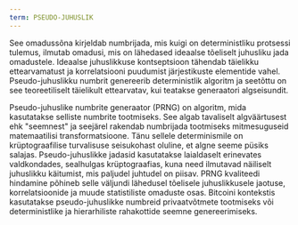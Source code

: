 ```yaml
---
term: PSEUDO-JUHUSLIK
---
```


See omadussõna kirjeldab numbrijada, mis kuigi on deterministliku protsessi tulemus, ilmutab omadusi, mis on lähedased ideaalse tõeliselt juhusliku jada omadustele. Ideaalse juhuslikkuse kontseptsioon tähendab täielikku ettearvamatust ja korrelatsiooni puudumist järjestikuste elementide vahel. Pseudo-juhuslikku numbrit genereerib deterministlik algoritm ja seetõttu on see teoreetiliselt täielikult ettearvatav, kui teatakse generaatori algseisundit.

Pseudo-juhuslike numbrite generaator (PRNG) on algoritm, mida kasutatakse selliste numbrite tootmiseks. See algab tavaliselt algväärtusest ehk "seemnest" ja seejärel rakendab numbrijada tootmiseks mitmesuguseid matemaatilisi transformatsioone. Tänu sellele determinismile on krüptograafilise turvalisuse seisukohast oluline, et algne seeme püsiks salajas. Pseudo-juhuslikke jadasid kasutatakse laialdaselt erinevates valdkondades, sealhulgas krüptograafias, kuna need ilmutavad näiliselt juhuslikku käitumist, mis paljudel juhtudel on piisav. PRNG kvaliteedi hindamine põhineb selle väljundi lähedusel tõelisele juhuslikkusele jaotuse, korrelatsioonide ja muude statistiliste omaduste osas. Bitcoini kontekstis kasutatakse pseudo-juhuslikke numbreid privaatvõtmete tootmiseks või deterministlike ja hierarhiliste rahakottide seemne genereerimiseks.